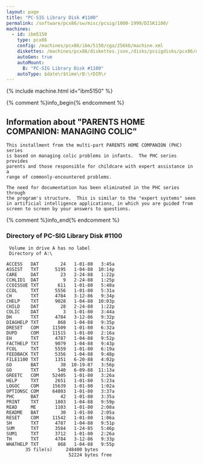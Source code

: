 ```yaml
---
layout: page
title: "PC-SIG Library Disk #1100"
permalink: /software/pcx86/sw/misc/pcsig/1000-1999/DISK1100/
machines:
  - id: ibm5150
    type: pcx86
    config: /machines/pcx86/ibm/5150/cga/256kb/machine.xml
    diskettes: /machines/pcx86/diskettes.json,/disks/pcsigdisks/pcx86/diskettes.json
    autoGen: true
    autoMount:
      B: "PC-SIG Library Disk #1100"
    autoType: $date\r$time\rB:\rDIR\r
---
```


{% include machine.html id="ibm5150" %}

{% comment %}info_begin{% endcomment %}

## Information about "PARENTS HOME COMPANION: MANAGING COLIC"

    This installment from the multi-part PARENTS HOME COMPANION (PHC) series
    is based on managing colic problems in infants.  The PHC series provides
    parents and those responsible for childcare with expert assistance in a
    range of commonly-encountered problems.
    
    The need for documentation has been eliminated in the PHC series through
    the program's structure.  This is similar to the "expert systems" seen
    in artificial intelligence applications, in which you are guided from
    screen to screen by your answers to questions.
{% comment %}info_end{% endcomment %}


### Directory of PC-SIG Library Disk #1100

     Volume in drive A has no label
     Directory of A:\

    ACCESS   DAT        24   1-01-80   3:45a
    ASSIST   TXT      5195   1-04-88  10:14p
    CARE     DAT        23   2-24-88   1:22p
    CCHLID1  DAT         9   2-24-88   1:25p
    CCOISSUE TXT       611   1-01-80   5:48a
    CCOL     TXT      5556   1-01-80   5:31a
    CH       TXT      4784   3-12-86   9:34p
    CHELP    TXT      9028   1-04-88  10:03p
    CHILD    DAT        28   2-24-88   1:22p
    COLIC    DAT         3   1-01-80   3:44a
    DH       TXT      4784   3-12-86   9:32p
    DIAGHELP TXT       868   1-04-88   9:35p
    DRESET   COM     11509   1-01-80   6:32a
    DUPD     COM     11515   1-01-80   2:16a
    EH       TXT      4787   1-04-88   9:52p
    FACTHELP TXT      9079   1-04-88   9:43p
    FCOL     TXT      5559   1-01-80   6:19a
    FEEDBACK TXT      5356   1-04-88   9:48p
    FILE1100 TXT      1351   6-20-88   4:02p
    GO       BAT        38  10-19-87   3:56p
    GO       TXT       540   6-09-88  11:13a
    GREETC   COM     52405   1-01-80   3:26a
    HELP     TXT      2651   1-01-80   5:23a
    LOGOC    COM     15639   1-01-80   1:02a
    OPTIONSC COM     64803   1-01-80   3:37a
    PHC      BAT        42   1-01-80   3:35a
    PRINT    TXT      1803   1-04-88   9:59p
    READ     ME       1103   1-01-80   2:08a
    README   BAT        30   1-01-80   2:05a
    RESET    COM     11542   1-01-80   1:06a
    SH       TXT      4787   1-04-88   9:51p
    SUM      TXT      3584   1-24-85   5:46p
    SUM1     TXT      3712   1-01-80   2:26a
    TH       TXT      4784   3-12-86   9:33p
    WHATHELP TXT       868   1-04-88   9:55p
           35 file(s)     248400 bytes
                           52224 bytes free
